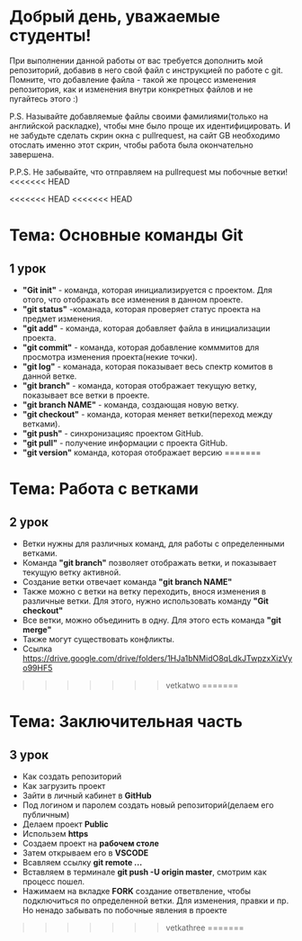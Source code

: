 # Добрый день, уважаемые студенты! 
  При выполнении данной работы от вас требуется дополнить мой репозиторий, добавив в него свой файл с инструкцией по работе с git. Помните, что добавление файла - такой же процесс изменения репозитория, как и изменения внутри конкретных файлов и не пугайтесь этого :)

  P.S. Называйте добавляемые файлы своими фамилиями(только на английской раскладке), чтобы мне было проще их идентифицировать. И не забудьте сделать скрин окна с pullrequest, на сайт GB необходимо отослать именно этот скрин, чтобы работа была окончательно завершена.

  P.P.S. Не забывайте, что отправляем на pullrequest мы побочные ветки!
<<<<<<< HEAD

<<<<<<< HEAD
<<<<<<< HEAD
 # Тема: Основные команды Git
## 1 урок
* __"Git init"__ - команда, которая инициализируется с проектом. Для отого, что отображать все изменения в данном проекте.
* __"git status"__ -команада, которая проверяет статус проекта на предмет изменения.
* __"git add"__ - команда, которая добавляет файла в инициализации проекта.
* __"git commit"__ - команда, которая добавление комммитов для просмотра изменения проекта(некие точки).
* __"git log"__ - команада, которая показывает весь спектр комитов в данной ветке.
* __"git branch"__ - команда, которая отображает текущую ветку, показывает все ветки в проекте.
* __"git branch NAME"__ - команда, создающая новую ветку.
* __"git checkout"__ - команда, которая меняет ветки(переход между ветками).
* __"git push"__ - синхронизацияс проектом GitHub.
* __"git pull"__ - получение информации с проекта GitHub.
* __"git version"__ команда, которая отображает версию
=======


# Тема: Работа с ветками
## 2 урок
* Ветки нужны для различных команд, для работы с определенными ветками.
* Команда __"git branch"__ позволяет отображать ветки, и показывает текущую ветку активной.
* Создание ветки отвечает команда __"git branch NAME"__
* Также можно с ветки на ветку переходить, внося изменения в различные ветки. Для этого, нужно использовать команду __"Git checkout"__
* Все ветки, можно объединить в одну. Для этого есть команда __"git merge"__
* Также могут существовать конфликты.
* Ссылка https://drive.google.com/drive/folders/1HJa1bNMidO8qLdkJTwpzxXizVyo99HF5
>>>>>>> vetkatwo
=======

# Тема: Заключительная часть
## 3 урок
* Как создать репозиторий
* Как загрузить проект
* Зaйти в личный кабинет в __GitHub__
* Под логином и паролем создать новый репозиторий(делаем его публичным)
* Делаем проект __Public__
* Использем __https__
* Создаем проект на __рабочем столе__
* Затем открываем его в __VSCODE__
* Всавляем ссылку __git remote ...__
* Вставляем в терминале __git push -U origin master__, смотрим как процесс пошел.
* Нажимаем на вкладке __FORK__ создание ответвление, чтобы подключиться по определенной ветки. Для изменения, правки и пр.
Но ненадо забывать по побочные явления в проекте
>>>>>>> vetkathree
=======
  

